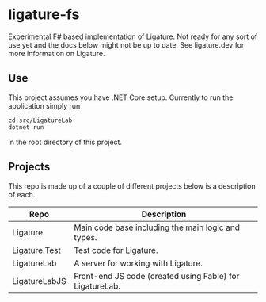 # ligature-fs
Experimental F# based implementation of Ligature.
Not ready for any sort of use yet and the docs below might not be up to date.
See ligature.dev for more information on Ligature.

## Use
This project assumes you have .NET Core setup.
Currently to run the application simply run

```
cd src/LigatureLab
dotnet run
```

in the root directory of this project.

## Projects

This repo is made up of a couple of different projects below is a description of each.

| Repo          | Description                                              |
| ------------- | -------------------------------------------------------- |
| Ligature      | Main code base including the main logic and types.       |
| Ligature.Test | Test code for Ligature.                                  |
| LigatureLab   | A server for working with Ligature.                      |
| LigatureLabJS | Front-end JS code (created using Fable) for LigatureLab. |
